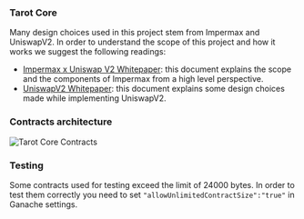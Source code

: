 ### Tarot Core

Many design choices used in this project stem from Impermax and UniswapV2. In order to understand the scope of this project and how it works we suggest the following readings:
- [Impermax x Uniswap V2 Whitepaper](https://impermax.finance/Whitepaper-Impermax-UniswapV2.pdf "Impermax x Uniswap V2 Whitepaper"): this document explains the scope and the components of Impermax from a high level perspective.
- [UniswapV2 Whitepaper](https://uniswap.org/whitepaper.pdf "UniswapV2 Whitepaper"): this document explains some design choices made while implementing UniswapV2.

### Contracts architecture
![Tarot Core Contracts](https://i.imgur.com/K2wtH3Y.jpg)

### Testing
Some contracts used for testing exceed the limit of 24000 bytes. In order to test them correctly you need to set `"allowUnlimitedContractSize":"true"` in Ganache settings.
